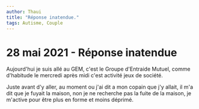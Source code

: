 ```yaml
---
author: Thaui
title: "Réponse inatendue."
tags: Autisme, Couple
---
```


# 28 mai 2021 - Réponse inatendue

Aujourd'hui je suis allé au GEM, c'est le Groupe d'Entraide Mutuel, comme d'habitude le mercredi après midi c'est activité jeux de société.

Juste avant d'y aller, au moment ou j'ai dit a mon copain que j'y allait, il m'a dit que je fuyait la maison, non je ne recherche pas la fuite de la maison, je m'active pour être plus en forme et moins déprimé.
